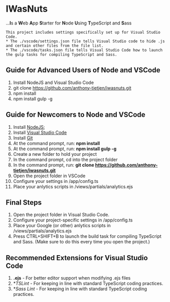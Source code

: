 IWasNuts
===========
...**I**s a **W**eb **A**pp **S**tarter for **N**ode **U**sing **T**ypeScript and **S**ass

```
This project includes settings specifically set up for Visual Studio Code.
* The ./vscode/settings.json file tells Visual Studio code to hide .js and certain other files from the file list.
* The ./vscode/tasks.json file tells Visual Studio Code how to launch the gulp tasks for compiling TypeScript and Sass.
```

Guide for Advanced Users of Node and VSCode
-----------
1. Install NodeJS and Visual Studio Code
2. git clone https://github.com/anthony-tietjen/iwasnuts.git
3. npm install
4. npm install gulp -g

Guide for Newcomers to Node and VSCode
-----------
1. Install [NodeJS](http://www.nodejs.org);
2. Install [Visual Studio Code](http://code.visualstudio.com/)
3. Install [Git](https://git-scm.com/downloads)
4. At the command prompt, run: **npm install**
5. At the command prompt, run: **npm install gulp -g**
6. Create a new folder to hold your project
7. In the command prompt, cd into the project folder
8. In the command prompt, run: **git clone https://github.com/anthony-tietjen/iwasnuts.git**
9. Open the project folder in VSCode
10. Configure your settings in /app/config.ts
11. Place your anlytics scripts in /views/partials/analytics.ejs

Final Steps
-----------
1. Open the project folder in Visual Studio Code.
2. Configure your project-specific settings in /app/config.ts
3. Place your Google (or other) anlytics scripts in /views/partials/analytics.ejs
4. Press CTRL+SHIFT+B to launch the build task for compiling TypeScript and Sass. (Make sure to do this every time you open the project.)

Recommended Extensions for Visual Studio Code
-----------
1. **.ejs** - For better editor support when modifying .ejs files
2. **TSLint* - For keeping in line with standard TypeScript coding practices.
2. **Sass Lint* - For keeping in line with standard TypeScript coding practices.
